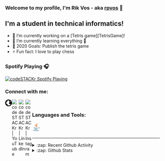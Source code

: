 ### Welcome to my profile, I'm Rik Vos - aka [rpvos][website] 👋


## I'm a student in technical informatics!

- 🔭 I’m currently working on a [Tetris game][TetrisGame]!
- 🌱 I’m currently learning everything 🤣
- 🥅 2020 Goals: Publish the tetris game
- ⚡ Fun fact: I love to play chess


### Spotify Playing 🎧
[<img src="https://now-playing-codestackr.vercel.app/api/spotify-playing" alt="codeSTACKr Spotify Playing" width="350" />](https://open.spotify.com/user/swyqyimdc12jajde4vpwd2x1b)

### Connect with me:

[<img align="left" alt="codeSTACKr.com" width="22px" src="https://raw.githubusercontent.com/iconic/open-iconic/master/svg/globe.svg" />][website]
[<img align="left" alt="codeSTACKr | YouTube" width="22px" src="https://cdn.jsdelivr.net/npm/simple-icons@v3/icons/youtube.svg" />][youtube]
[<img align="left" alt="codeSTACKr | LinkedIn" width="22px" src="https://cdn.jsdelivr.net/npm/simple-icons@v3/icons/linkedin.svg" />][linkedin]
[<img align="left" alt="codeSTACKr | Instagram" width="22px" src="https://cdn.jsdelivr.net/npm/simple-icons@v3/icons/instagram.svg" />][instagram]

<br />

### Languages and Tools:

[<img align="left" alt="Java" width="26px" src="https://raw.githubusercontent.com/github/explore/80688e429a7d4ef2fca1e82350fe8e3517d3494d/topics/java/java.png" />][java]

<br />
<br />

---

<details>
  <summary>:zap: Recent Github Activity</summary>
  
<!--START_SECTION:activity-->
<!--END_SECTION:activity-->

</details>

<details>
  <summary>:zap: Github Stats</summary>

  <img align="left" alt="codeSTACKr's Github Stats" src="https://github-readme-stats-git-master.rpvos.vercel.app/api?username=rpvos&show_icons=true&hide_border=true" />

</details>

[website]: https://google.com
[tetris game]: https://github.com/rpvos/Tetris
[youtube]: https://www.youtube.com/channel/UCq7cjoDwb2E2g2kvQ5EOIvg
[instagram]: https://www.instagram.com/rik_vos_
[linkedin]: https://www.linkedin.com/in/rik-vos-8bb1201a2/

[java]: https://en.wikipedia.org/wiki/Java_(programming_language)
